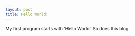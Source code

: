 ```yaml
---
layout: post
title: Hello World!
---
```


My first program starts with ‘Hello World’.
So does this blog.